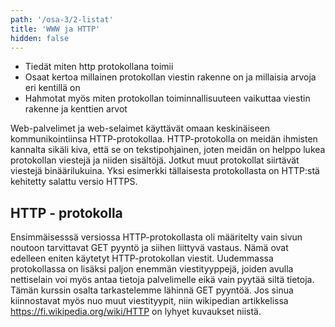 ```yaml
---
path: '/osa-3/2-listat'
title: 'WWW ja HTTP'
hidden: false
---
```



<text-box variant='learningObjectives' name='Oppimistavoitteet'>


- Tiedät miten http protokollana toimii
- Osaat kertoa millainen protokollan viestin rakenne on ja millaisia arvoja eri kentillä on
- Hahmotat myös miten protokollan toiminnallisuuteen vaikuttaa viestin rakenne ja kenttien arvot

</text-box>


Web-palvelimet ja web-selaimet käyttävät omaan keskinäiseen kommunikointiinsa HTTP-protokollaa. HTTP-protokolla on meidän ihmisten kannalta sikäli kiva, että se on tekstipohjainen, joten meidän on helppo lukea protokollan viestejä ja niiden sisältöjä. Jotkut muut protokollat siirtävät viestejä binäärilukuina. Yksi esimerkki tällaisesta protokollasta on HTTP:stä kehitetty salattu versio HTTPS. 


## HTTP - protokolla

Ensimmäisesssä versiossa HTTP-protokollasta oli määritelty vain sivun noutoon tarvittavat GET pyyntö ja siihen liittyvä vastaus. Nämä ovat edelleen eniten käytetyt HTTP-protokollan viestit. Uudemmassa protokollassa on lisäksi paljon enemmän viestityyppejä, joiden avulla nettiselain voi myös antaa tietoja palvelimelle eikä vain pyytää siltä tietoja. Tämän kurssin osalta tarkastelemme lähinnä GET pyyntöä. Jos sinua kiinnostavat myös nuo muut viestityypit, niin wikipedian artikkelissa https://fi.wikipedia.org/wiki/HTTP on lyhyet kuvaukset niistä.  




